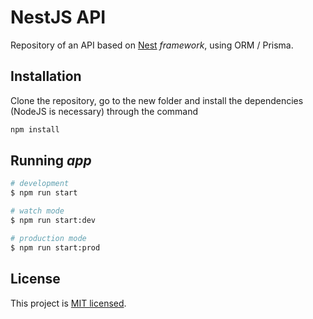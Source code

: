 # NestJS API

Repository of an API based on [Nest](https://github.com/nestjs/nest) _framework_, using ORM / Prisma.

## Installation

Clone the repository, go to the new folder and install the dependencies (NodeJS is necessary) through the command

```bash
npm install
```

## Running _app_

```bash
# development
$ npm run start

# watch mode
$ npm run start:dev

# production mode
$ npm run start:prod
```

## License

This project is [MIT licensed](LICENSE).
